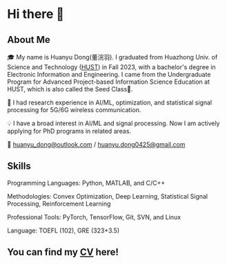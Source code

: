 # Hi there 👋
## About Me
:mortar_board: My name is Huanyu Dong(董浣羽). I graduated from Huazhong Univ. of Science and Technology ([HUST][2]) in Fall 2023, with a bachelor's degree in Electronic Information and Engineering. I came from the Undergraduate Program for Advanced Project-based Information Science Education at HUST, which is also called the Seed Class🌱.

:book: I had research experience in AI/ML, optimization, and statistical signal processing for 5G/6G wireless communication.  

:bulb: I have a broad interest in AI/ML and signal processing. Now I am actively applying for PhD programs in related areas.  

:email: huanyu_dong@outlook.com / huanyu.dong0425@gmail.com

## Skills
Programming Languages: Python, MATLAB, and C/C++

Methodologies: Convex Optimization, Deep Learning, Statistical Signal Processing, Reinforcement Learning

Professional Tools: PyTorch, TensorFlow, Git, SVN, and Linux

Language: TOEFL (102), GRE (323+3.5)

## You can find my [CV][1] here!

[1]: https://drive.google.com/file/d/1jHXuATGELHaYRnXNOimfdseVKO56b7yI/view?usp=sharing
[2]: https://www.topuniversities.com/universities/huazhong-university-science-technology
<!--
**Aplacaca/Aplacaca** is a ✨ _special_ ✨ repository because its `README.md` (this file) appears on your GitHub profile.

Here are some ideas to get you started:

- 🔭 I’m currently working on ...
- 🌱 I’m currently learning ...
- 👯 I’m looking to collaborate on ...
- 🤔 I’m looking for help with ...
- 💬 Ask me about ...
- 📫 How to reach me: ...
- 😄 Pronouns: ...
- ⚡ Fun fact: ...
-->
